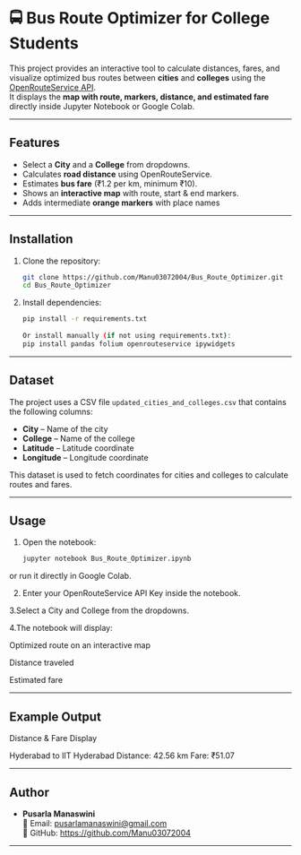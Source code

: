 # 🚍 Bus Route Optimizer for College Students

This project provides an interactive tool to calculate distances, fares, and visualize optimized bus routes between **cities** and **colleges** using the [OpenRouteService API](https://openrouteservice.org/).  
It displays the **map with route, markers, distance, and estimated fare** directly inside Jupyter Notebook or Google Colab.

---

## Features
-  Select a **City** and a **College** from dropdowns.  
-  Calculates **road distance** using OpenRouteService.  
-  Estimates **bus fare** (₹1.2 per km, minimum ₹10).  
-  Shows an **interactive map** with route, start & end markers.  
-  Adds intermediate **orange markers** with place names   

---


##  Installation

1. Clone the repository:
   ```bash
   git clone https://github.com/Manu03072004/Bus_Route_Optimizer.git
   cd Bus_Route_Optimizer
    ```
2. Install dependencies:
   ```bash
   pip install -r requirements.txt
  
   Or install manually (if not using requirements.txt):
   pip install pandas folium openrouteservice ipywidgets
   ```
---

##  Dataset

The project uses a CSV file `updated_cities_and_colleges.csv` that contains the following columns:

- **City** – Name of the city  
- **College** – Name of the college  
- **Latitude** – Latitude coordinate  
- **Longitude** – Longitude coordinate  

This dataset is used to fetch coordinates for cities and colleges to calculate routes and fares.

---

## Usage

1. Open the notebook:
   ```bash
   jupyter notebook Bus_Route_Optimizer.ipynb
    ```
or run it directly in Google Colab.

2. Enter your OpenRouteService API Key inside the notebook.

3.Select a City and College from the dropdowns.

4.The notebook will display:

 Optimized route on an interactive map

 Distance traveled

 Estimated fare

---

## Example Output

Distance & Fare Display

 Hyderabad to IIT Hyderabad
Distance: 42.56 km
Fare: ₹51.07


---

## Author

- **Pusarla Manaswini**  
📧 Email: pusarlamanaswini@gmail.com  
🔗 GitHub: https://github.com/Manu03072004
---


